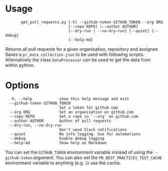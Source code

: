 # Usage
```
       get_pull_requests.py [-h] --github-token GITHUB_TOKEN --org ORG
                            [--repo REPO] [--author AUTHOR]
                            [--dry-run | --no-dry-run] [--quiet] [--debug]
                            [--help-md]
```
Returns all pull requests for a given organisation, repository and assignee
Saves a `pr_data_collection.json` to be used with following scripts.
Alternatively the class `DataProcessor` can be used to get the data from
within python.

# Options
```
  -h, --help            show this help message and exit
  --github-token GITHUB_TOKEN
                        Set a token for github.com
  --org ORG             Set an organisation on github.com
  --repo REPO           Set a repo in `--org` on github.com
  --author AUTHOR       Author of pull requests
  --dry-run, --no-dry-run
                        Don't send Slack notifications
  --quiet               No info logging. Use for automations
  --debug               Enable debug logging
  --help-md             Show help as Markdown
```
You can set the `GITHUB_TOKEN` environment variable instead of using the
`--github-token` argument. You can also set the `PR_BEST_PRACTICES_TEST_CACHE`
environment variable to anything (e.g. `1`) use the cache.

